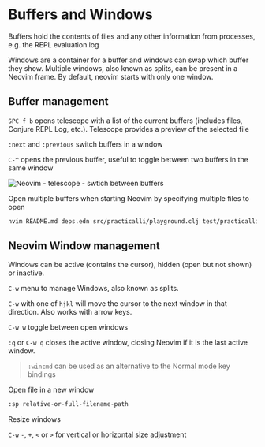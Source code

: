 # Buffers and Windows

Buffers hold the contents of files and any other information from processes, e.g. the REPL evaluation log

Windows are a container for a buffer and windows can swap which buffer they show.  Multiple windows, also known as splits, can be present in a Neovim frame.  By default, neovim starts with only one window.


## Buffer management

`SPC f b` opens telescope with a list of the current buffers (includes files, Conjure REPL Log, etc.).  Telescope provides a preview of the selected file

`:next` and `:previous` switch buffers in a window

`C-^` opens the previous buffer, useful to toggle between two buffers in the same window

![Neovim - telescope - swtich between buffers](https://raw.githubusercontent.com/practicalli/graphic-design/live/neovim/screenshots/neovim-telescope-open-buffer.png)

<!-- TODO: close a buffer (not just its window) -->

Open multiple buffers when starting Neovim by specifying multiple files to open

```bash
nvim README.md deps.edn src/practicalli/playground.clj test/practicalli/playground.clj
```


## Neovim Window management

Windows can be active (contains the cursor), hidden (open but not shown) or inactive.

`C-w` menu to manage Windows, also known as splits.

`C-w` with one of `hjkl` will move the cursor to the next window in that direction.  Also works with arrow keys.

`C-w w` toggle between open windows

`:q` or `C-w q` closes the active window, closing Neovim if it is the last active window.


> `:wincmd` can be used as an alternative to the Normal mode key bindings


Open file in a new window

```bash
:sp relative-or-full-filename-path
```

Resize windows

`C-w` `-`, `+`, `<` or `>` for vertical or horizontal size adjustment


<!-- ## Alt - Arrow keys -->

<!-- Alt+leftarrow will go one window left, etc. -->

<!-- nmap <silent> <A-Up> :wincmd k<CR> -->
<!-- nmap <silent> <A-Down> :wincmd j<CR> -->
<!-- nmap <silent> <A-Left> :wincmd h<CR> -->
<!-- nmap <silent> <A-Right> :wincmd l<CR> -->

